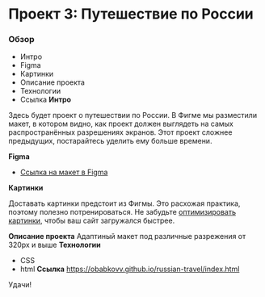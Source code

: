 # Проект 3: Путешествие по России

### Обзор
* Интро
* Figma
* Картинки
* Описание проекта
* Технологии
* Ссылка
**Интро**

Здесь будет проект о путешествии по России.
В Фигме мы разместили макет, в котором видно, как проект должен выглядеть на самых распространённых разрешениях экранов.
Этот проект сложнее предыдущих, постарайтесь уделить ему больше времени.

**Figma**

* [Ссылка на макет в Figma](https://www.figma.com/file/5S2WSbEFL6awjVWJ0NWL8Q/Sprint-3_-Russia-_-desktop-mobile?node-id=28503%3A0)

**Картинки**

Доставать картинки предстоит из Фигмы. Это расхожая практика, поэтому полезно потренироваться.
Не забудьте [оптимизировать картинки](https://tinypng.com/), чтобы ваш сайт загружался быстрее.

**Описание проекта**
Адаптиный макет под различные разрежения от 320px и выше
**Технологии**
- CSS
- html
**Ссылка**
https://obabkovv.github.io/russian-travel/index.html
 

Удачи!
